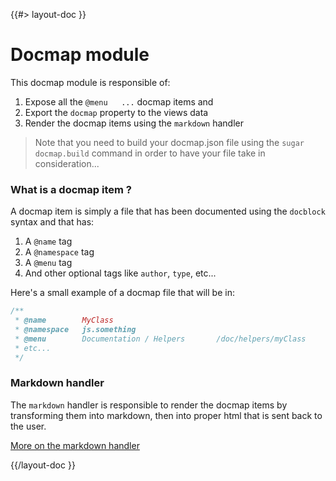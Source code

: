 <!--
/**
 * @name            Docmap
 * @namespace       doc
 * @type            Markdown
 * @platform        md
 * @status          stable
 * @menu            Documentation / Modules           /doc/modules/docmap
 *
 * @since           2.0.0
 * @author    Olivier Bossel <olivier.bossel@gmail.com> (https://coffeekraken.io)
 */
-->

{{#> layout-doc }}

# Docmap module

This docmap module is responsible of:

1. Expose all the `@menu   ...` docmap items and 
2. Export the `docmap` property to the views data
3. Render the docmap items using the `markdown` handler

> Note that you need to build your docmap.json file using the `sugar docmap.build` command in order to have your file take in consideration...

### What is a docmap item ?

A docmap item is simply a file that has been documented using the `docblock` syntax and that has:

1. A `@name` tag
2. A `@namespace` tag
3. A `@menu` tag
4. And other optional tags like `author`, `type`, etc...

Here's a small example of a docmap file that will be in:

```js
/**
 * @name        MyClass
 * @namespace   js.something
 * @menu        Documentation / Helpers       /doc/helpers/myClass
 * etc...
 */
```

### Markdown handler

The `markdown` handler is responsible to render the docmap items by transforming them into markdown, then into proper html that is sent back to the user.

[More on the markdown handler](/@coffeekraken/s-frontend-server/doc/handlers/markdown)

{{/layout-doc }}
